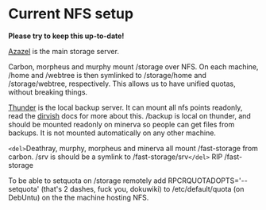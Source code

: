 # Current NFS setup

**Please try to keep this up-to-date!**

[Azazel](azazel) is the main storage server.

Carbon, morpheus and murphy mount /storage over NFS. On each machine, /home and /webtree is then symlinked to /storage/home and /storage/webtree, respectively. This allows us to have unified quotas, without breaking things.

[Thunder](thunder) is the local backup server. It can mount all nfs points readonly, read the [dirvish](dirvish) docs for more about this. /backup is local on thunder, and should be mounted readonly on minerva so people can get files from backups. It is not mounted automatically on any other machine.

`<del>`Deathray, murphy, morpheus and minerva all mount /fast-storage from carbon. /srv is should be a symlink to /fast-storage/srv`</del>` RIP /fast-storage

To be able to setquota on /storage remotely add RPCRQUOTADOPTS='--setquota' (that's 2 dashes, fuck you, dokuwiki) to /etc/default/quota (on DebUntu) on the the machine hosting NFS.

